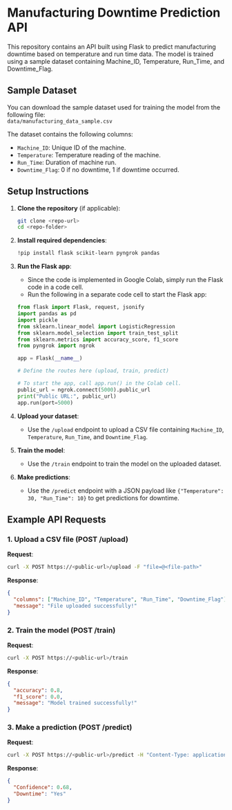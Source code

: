 # Manufacturing Downtime Prediction API

This repository contains an API built using Flask to predict manufacturing downtime based on temperature and run time data. The model is trained using a sample dataset containing Machine_ID, Temperature, Run_Time, and Downtime_Flag.

## Sample Dataset

You can download the sample dataset used for training the model from the following file:  
`data/manufacturing_data_sample.csv`

The dataset contains the following columns:
- `Machine_ID`: Unique ID of the machine.
- `Temperature`: Temperature reading of the machine.
- `Run_Time`: Duration of machine run.
- `Downtime_Flag`: 0 if no downtime, 1 if downtime occurred.


## Setup Instructions

1. **Clone the repository** (if applicable):
    ```bash
    git clone <repo-url>
    cd <repo-folder>
    ```

2. **Install required dependencies**:
    ```bash
    !pip install flask scikit-learn pyngrok pandas
    ```

3. **Run the Flask app**:
    - Since the code is implemented in Google Colab, simply run the Flask code in a code cell.
    - Run the following in a separate code cell to start the Flask app:
    ```python
    from flask import Flask, request, jsonify
    import pandas as pd
    import pickle
    from sklearn.linear_model import LogisticRegression
    from sklearn.model_selection import train_test_split
    from sklearn.metrics import accuracy_score, f1_score
    from pyngrok import ngrok

    app = Flask(__name__)

    # Define the routes here (upload, train, predict)

    # To start the app, call app.run() in the Colab cell.
    public_url = ngrok.connect(5000).public_url
    print("Public URL:", public_url)
    app.run(port=5000)
    ```

4. **Upload your dataset**:
    - Use the `/upload` endpoint to upload a CSV file containing `Machine_ID`, `Temperature`, `Run_Time`, and `Downtime_Flag`.

5. **Train the model**:
    - Use the `/train` endpoint to train the model on the uploaded dataset.

6. **Make predictions**:
    - Use the `/predict` endpoint with a JSON payload like `{"Temperature": 30, "Run_Time": 10}` to get predictions for downtime.

## Example API Requests

### 1. Upload a CSV file (POST /upload)
**Request**:
```bash
curl -X POST https://<public-url>/upload -F "file=@<file-path>"
```

**Response**:
```json
{
  "columns": ["Machine_ID", "Temperature", "Run_Time", "Downtime_Flag"],
  "message": "File uploaded successfully!"
}
```

### 2. Train the model (POST /train)
**Request**:
```bash
curl -X POST https://<public-url>/train
```

**Response**:
```json
{
  "accuracy": 0.8,
  "f1_score": 0.0,
  "message": "Model trained successfully!"
}
```

### 3. Make a prediction (POST /predict)
**Request**:
```bash
curl -X POST https://<public-url>/predict -H "Content-Type: application/json" -d "{\"Temperature\": 30, \"Run_Time\": 10}"
```

**Response**:
```json
{
  "Confidence": 0.68,
  "Downtime": "Yes"
}
```


